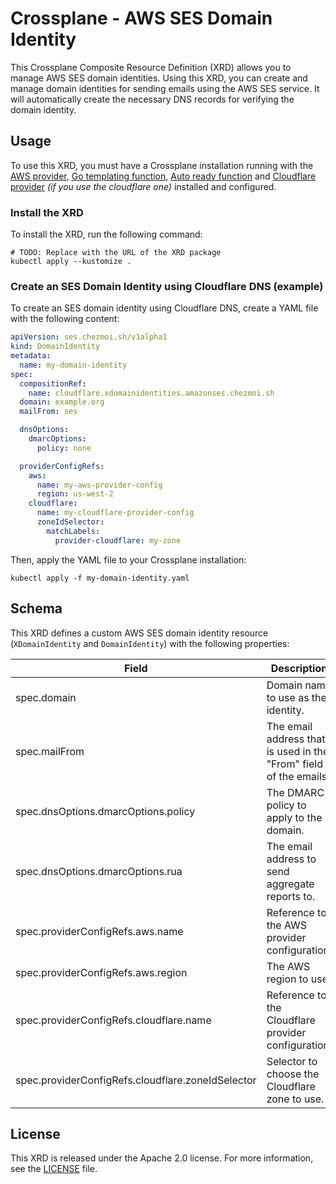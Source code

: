 # Crossplane - AWS SES Domain Identity

This Crossplane Composite Resource Definition (XRD) allows you to manage AWS
SES domain identities. Using this XRD, you can create and manage domain identities
for sending emails using the AWS SES service. It will automatically create the
necessary DNS records for verifying the domain identity.

## Usage

To use this XRD, you must have a Crossplane installation running with the
[AWS provider](https://marketplace.upbound.io/providers/upbound/provider-aws-iam/latest),
[Go templating function](https://marketplace.upbound.io/functions/crossplane-contrib/function-go-templating/latest),
[Auto ready function](https://marketplace.upbound.io/functions/crossplane-contrib/function-auto-ready/latest) and
[Cloudflare provider](https://github.com/chezmoi-sh/provider-cloudflare) *(if you use the cloudflare one)*
installed and configured.

### Install the XRD

To install the XRD, run the following command:

```shell
# TODO: Replace with the URL of the XRD package
kubectl apply --kustomize .
```

### Create an SES Domain Identity using Cloudflare DNS (example)

To create an SES domain identity using Cloudflare DNS, create a YAML file with
the following content:

```yaml
apiVersion: ses.chezmoi.sh/v1alpha1
kind: DomainIdentity
metadata:
  name: my-domain-identity
spec:
  compositionRef:
    name: cloudflare.xdomainidentities.amazonses.chezmoi.sh
  domain: example.org
  mailFrom: ses

  dnsOptions:
    dmarcOptions:
      policy: none

  providerConfigRefs:
    aws:
      name: my-aws-provider-config
      region: us-west-2
    cloudflare:
      name: my-cloudflare-provider-config
      zoneIdSelector:
        matchLabels:
          provider-cloudflare: my-zone
```

Then, apply the YAML file to your Crossplane installation:

```shell
kubectl apply -f my-domain-identity.yaml
```

## Schema

This XRD defines a custom AWS SES domain identity resource (`XDomainIdentity` and `DomainIdentity`) with the
following properties:

| Field                                             | Description                                                       | Required            |
| ------------------------------------------------- | ----------------------------------------------------------------- | ------------------- |
| spec.domain                                       | Domain name to use as the identity.                               | Yes                 |
| spec.mailFrom                                     | The email address that is used in the "From" field of the emails. | Yes                 |
| spec.dnsOptions.dmarcOptions.policy               | The DMARC policy to apply to the domain.                          | No                  |
| spec.dnsOptions.dmarcOptions.rua                  | The email address to send aggregate reports to.                   | No                  |
| spec.providerConfigRefs.aws.name                  | Reference to the AWS provider configuration.                      | No                  |
| spec.providerConfigRefs.aws.region                | The AWS region to use.                                            | Yes                 |
| spec.providerConfigRefs.cloudflare.name           | Reference to the Cloudflare provider configuration.               | No                  |
| spec.providerConfigRefs.cloudflare.zoneIdSelector | Selector to choose the Cloudflare zone to use.                    | Yes (if Cloudflare) |

## License

This XRD is released under the Apache 2.0 license. For more information, see the
[LICENSE](../../../LICENSE) file.
